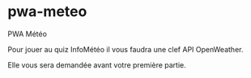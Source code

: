 # pwa-meteo
PWA Météo

Pour jouer au quiz InfoMétéo il vous faudra une clef API OpenWeather.

Elle vous sera demandée avant votre première partie.
